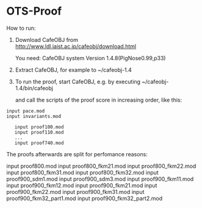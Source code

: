 OTS-Proof
=========

How to run:

1. Download CafeOBJ from 
   http://www.ldl.jaist.ac.jp/cafeobj/download.html

   You need: CafeOBJ system Version 1.4.8(PigNose0.99,p33)

2. Extract CafeOBJ, for example to ~/cafeobj-1.4

3. To run the proof, start CafeOBJ, e.g. by executing
   ~/cafeobj-1.4/bin/cafeobj

   and call the scripts of the proof score in 
   increasing order, like this:

```
input pace.mod
input invariants.mod

   input proof100.mod
   input proof110.mod
   ...
   input proof740.mod
```

   The proofs afterwards are split for perfomance reasons:

   input proof800.mod
   input proof800_fkm21.mod
   input proof800_fkm22.mod
   input proof800_fkm31.mod
   input proof800_fkm32.mod
   input proof900_sdm1.mod
   input proof900_sdm3.mod
   input proof900_fkm11.mod
   input proof900_fkm12.mod
   input proof900_fkm21.mod
   input proof900_fkm22.mod
   input proof900_fkm31.mod
   input proof900_fkm32_part1.mod
   input proof900_fkm32_part2.mod




